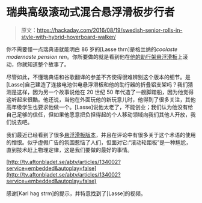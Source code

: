 # 瑞典高级滚动式混合悬浮滑板步行者

> 原文：<https://hackaday.com/2016/08/19/swedish-senior-rolls-in-style-with-hybrid-hoverboard-walker/>

你不需要懂一点瑞典语就能明白 86 岁的[Lasse thrn]是格兰纳的*coolaste modernaste pension ren*。你所要做的就是看到他在[他的助行架悬浮滑板](http://www.expressen.se/gt/lasse-86-pensionar-och-hoverboardforare/)上滚动，你就知道整个故事了。

尽管如此，不懂瑞典语和谷歌翻译的参差不齐使得很难辨别这个版本的细节。是[Lasse]自己建造了连接电池供电悬浮滑板和他的助行器的折叠铝支架吗？我们猜测是这样，因为另一个故事说他在 20 世纪 50 年代造了一艘脚踏船，因为他觉得这听起来很酷。他还说，当他在外面玩他的新玩意儿时，他得到了很多关注，其他高年级学生也要求他做一个。[Lasse]说他太老了，不能创业；我们认为他没有给自己足够的信任，但如果他愿意把负担得起的个人移动领域向我们其他人开放，我们说去吧。

我们最近已经看到了很多[悬浮滑板版本](http://hackaday.com/2016/07/28/all-terrain-hoverboard-junk-pile-build/)，并且在评论中有很多关于这个术语的使用的憎恨。似乎虚假广告的氛围惹恼了人们，但面对它:“滚动轮距板”是一种尴尬，直到技术赶上物理定律，这是我们要做的最好的事情。

[http://tv.aftonbladet.se/abtv/articles/134002?service=embedded&autoplay=false](http://tv.aftonbladet.se/abtv/articles/134002?service=embedded&autoplay=false)

感谢[Karl hag strm]的提示，并特意找到了[Lasse]的视频。